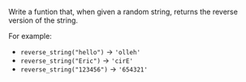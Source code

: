
Write a funtion that, when given a random string, returns the reverse version of the string.

For example:
- `reverse_string("hello")` → `'olleh'`
- `reverse_string("Eric")` → `'cirE'`
- `reverse_string("123456")` → `'654321'`
